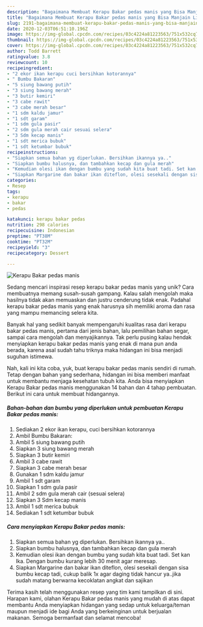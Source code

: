 ```yaml
---
description: "Bagaimana Membuat Kerapu Bakar pedas manis yang Bisa Manjain Lidah"
title: "Bagaimana Membuat Kerapu Bakar pedas manis yang Bisa Manjain Lidah"
slug: 2191-bagaimana-membuat-kerapu-bakar-pedas-manis-yang-bisa-manjain-lidah
date: 2020-12-03T06:51:10.196Z
image: https://img-global.cpcdn.com/recipes/03c4224a81223563/751x532cq70/kerapu-bakar-pedas-manis-foto-resep-utama.jpg
thumbnail: https://img-global.cpcdn.com/recipes/03c4224a81223563/751x532cq70/kerapu-bakar-pedas-manis-foto-resep-utama.jpg
cover: https://img-global.cpcdn.com/recipes/03c4224a81223563/751x532cq70/kerapu-bakar-pedas-manis-foto-resep-utama.jpg
author: Todd Barrett
ratingvalue: 3.8
reviewcount: 10
recipeingredient:
- "2 ekor ikan kerapu cuci bersihkan kotorannya"
- " Bumbu Bakaran"
- "5 siung bawang putih"
- "3 siung bawang merah"
- "3 butir kemiri"
- "3 cabe rawit"
- "3 cabe merah besar"
- "1 sdm kaldu jamur"
- "1 sdt garam"
- "1 sdm gula pasir"
- "2 sdm gula merah cair sesuai selera"
- "3 Sdm kecap manis"
- "1 sdt merica bubuk"
- "1 sdt ketumbar bubuk"
recipeinstructions:
- "Siapkan semua bahan yg diperlukan. Bersihkan ikannya ya.."
- "Siapkan bumbu halusnya, dan tambahkan kecap dan gula merah"
- "Kemudian olesi ikan dengan bumbu yang sudah kita buat tadi. Set kan Ika. Dengan bumbu kurang lebih 30 menit agar meresap."
- "Siapkan Margarine dan bakar ikan diteflon, olesi sesekali dengan sisa bumbu kecap tadi, cukup balik 1x agar daging tidak hancur ya..jika sudah matang berwarna kecoklatan angkat dan sajikan"
categories:
- Resep
tags:
- kerapu
- bakar
- pedas

katakunci: kerapu bakar pedas 
nutrition: 298 calories
recipecuisine: Indonesian
preptime: "PT38M"
cooktime: "PT32M"
recipeyield: "3"
recipecategory: Dessert

---
```



![Kerapu Bakar pedas manis](https://img-global.cpcdn.com/recipes/03c4224a81223563/751x532cq70/kerapu-bakar-pedas-manis-foto-resep-utama.jpg)

Sedang mencari inspirasi resep kerapu bakar pedas manis yang unik? Cara membuatnya memang susah-susah gampang. Kalau salah mengolah maka hasilnya tidak akan memuaskan dan justru cenderung tidak enak. Padahal kerapu bakar pedas manis yang enak harusnya sih memiliki aroma dan rasa yang mampu memancing selera kita.

Banyak hal yang sedikit banyak mempengaruhi kualitas rasa dari kerapu bakar pedas manis, pertama dari jenis bahan, lalu pemilihan bahan segar, sampai cara mengolah dan menyajikannya. Tak perlu pusing kalau hendak menyiapkan kerapu bakar pedas manis yang enak di mana pun anda berada, karena asal sudah tahu triknya maka hidangan ini bisa menjadi suguhan istimewa.




Nah, kali ini kita coba, yuk, buat kerapu bakar pedas manis sendiri di rumah. Tetap dengan bahan yang sederhana, hidangan ini bisa memberi manfaat untuk membantu menjaga kesehatan tubuh kita. Anda bisa menyiapkan Kerapu Bakar pedas manis menggunakan 14 bahan dan 4 tahap pembuatan. Berikut ini cara untuk membuat hidangannya.

<!--inarticleads1-->

##### Bahan-bahan dan bumbu yang diperlukan untuk pembuatan Kerapu Bakar pedas manis:

1. Sediakan 2 ekor ikan kerapu, cuci bersihkan kotorannya
1. Ambil  Bumbu Bakaran:
1. Ambil 5 siung bawang putih
1. Siapkan 3 siung bawang merah
1. Siapkan 3 butir kemiri
1. Ambil 3 cabe rawit
1. Siapkan 3 cabe merah besar
1. Gunakan 1 sdm kaldu jamur
1. Ambil 1 sdt garam
1. Siapkan 1 sdm gula pasir
1. Ambil 2 sdm gula merah cair (sesuai selera)
1. Siapkan 3 Sdm kecap manis
1. Ambil 1 sdt merica bubuk
1. Sediakan 1 sdt ketumbar bubuk




<!--inarticleads2-->

##### Cara menyiapkan Kerapu Bakar pedas manis:

1. Siapkan semua bahan yg diperlukan. Bersihkan ikannya ya..
1. Siapkan bumbu halusnya, dan tambahkan kecap dan gula merah
1. Kemudian olesi ikan dengan bumbu yang sudah kita buat tadi. Set kan Ika. Dengan bumbu kurang lebih 30 menit agar meresap.
1. Siapkan Margarine dan bakar ikan diteflon, olesi sesekali dengan sisa bumbu kecap tadi, cukup balik 1x agar daging tidak hancur ya..jika sudah matang berwarna kecoklatan angkat dan sajikan




Terima kasih telah menggunakan resep yang tim kami tampilkan di sini. Harapan kami, olahan Kerapu Bakar pedas manis yang mudah di atas dapat membantu Anda menyiapkan hidangan yang sedap untuk keluarga/teman maupun menjadi ide bagi Anda yang berkeinginan untuk berjualan makanan. Semoga bermanfaat dan selamat mencoba!
